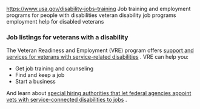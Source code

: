 

https://www.usa.gov/disability-jobs-training
Job training and employment programs for people with disabilities
veteran disability job programs
employment help for disabled veterans

### **Job listings for veterans with a disability**

The Veteran Readiness and Employment (VRE) program offers
[support and services for veterans with service-related disabilities](https://www.va.gov/careers-employment/vocational-rehabilitation/programs/)
. VRE can help you:

* Get job training and counseling
* Find and keep a job
* Start a business

And learn about
[special hiring authorities that let federal agencies appoint vets with service-connected disabilities to jobs](https://www.fedshirevets.gov/job-seekers/veterans/special-hiring-authorities/#content)
.
